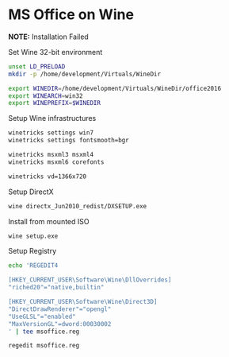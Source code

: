 # MS Office on Wine

**NOTE:** Installation Failed

Set Wine 32-bit environment

```sh
unset LD_PRELOAD
mkdir -p /home/development/Virtuals/WineDir

export WINEDIR=/home/development/Virtuals/WineDir/office2016
export WINEARCH=win32
export WINEPREFIX=$WINEDIR
```

Setup Wine infrastructures

```sh
winetricks settings win7
winetricks settings fontsmooth=bgr

winetricks msxml3 msxml4
winetricks msxml6 corefonts

winetricks vd=1366x720
```

Setup DirectX

```sh
wine directx_Jun2010_redist/DXSETUP.exe
```

Install from mounted ISO

```sh
wine setup.exe
```

Setup Registry

```sh
echo 'REGEDIT4

[HKEY_CURRENT_USER\Software\Wine\DllOverrides]
"riched20"="native,builtin"

[HKEY_CURRENT_USER\Software\Wine\Direct3D]
"DirectDrawRenderer"="opengl"
"UseGLSL"="enabled"
"MaxVersionGL"=dword:00030002
' | tee msoffice.reg

regedit msoffice.reg
```
